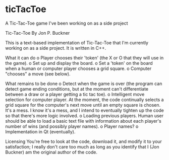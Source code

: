 # ticTacToe
A Tic-Tac-Toe game I've been working on as a side project

Tic-Tac-Toe
By Jon P. Buckner

This is a text-based implementation of Tic-Tac-Toe that I'm currently working on as a side project. It is written in C++.

What it can do
o Player chooses their 'token' (the X or O that they will use in the game).
o Set up and display the board.
o Set a 'token' on the board when a human or computer player chooses a grid square.
o Computer "chooses" a move (see below).

What remains to be done
o Detect when the game is over (the program can detect game ending conditions, but at the moment can't differentiate between a draw or a player getting a tic tac toe).
o Intelligent move selection for computer player. At the moment, the code continually selects a grid square for the computer's next move until an empty square is chosen. It's a mess. I know it's a mess, and I intend to eventually tighten up the code so that there's more logic involved.
o Loading previous players. Human user should be able to load a basic text file with information about each player's number of wins (and possibly player names).
o Player names?
o Implementation in Qt (eventually).


Licensing
You're free to look at the code, download it, and modify it to your satisfaction; I really don't care too much as long as you identify that I (Jon Buckner) am the original author of the code.
